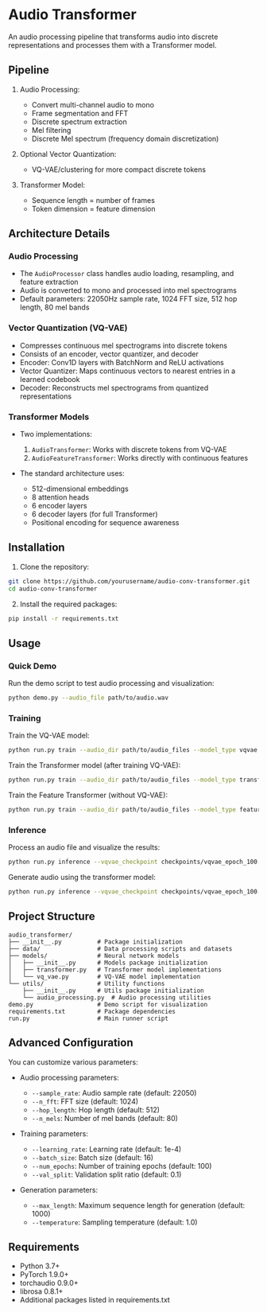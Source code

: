 # Audio Transformer

An audio processing pipeline that transforms audio into discrete representations and processes them with a Transformer model.

## Pipeline

1. Audio Processing:
   - Convert multi-channel audio to mono
   - Frame segmentation and FFT
   - Discrete spectrum extraction
   - Mel filtering
   - Discrete Mel spectrum (frequency domain discretization)

2. Optional Vector Quantization:
   - VQ-VAE/clustering for more compact discrete tokens

3. Transformer Model:
   - Sequence length = number of frames
   - Token dimension = feature dimension

## Architecture Details

### Audio Processing
- The `AudioProcessor` class handles audio loading, resampling, and feature extraction
- Audio is converted to mono and processed into mel spectrograms
- Default parameters: 22050Hz sample rate, 1024 FFT size, 512 hop length, 80 mel bands

### Vector Quantization (VQ-VAE)
- Compresses continuous mel spectrograms into discrete tokens
- Consists of an encoder, vector quantizer, and decoder
- Encoder: Conv1D layers with BatchNorm and ReLU activations
- Vector Quantizer: Maps continuous vectors to nearest entries in a learned codebook
- Decoder: Reconstructs mel spectrograms from quantized representations

### Transformer Models
- Two implementations:
  1. `AudioTransformer`: Works with discrete tokens from VQ-VAE
  2. `AudioFeatureTransformer`: Works directly with continuous features

- The standard architecture uses:
  - 512-dimensional embeddings
  - 8 attention heads
  - 6 encoder layers
  - 6 decoder layers (for full Transformer)
  - Positional encoding for sequence awareness

## Installation

1. Clone the repository:
```bash
git clone https://github.com/yourusername/audio-conv-transformer.git
cd audio-conv-transformer
```

2. Install the required packages:
```bash
pip install -r requirements.txt
```

## Usage

### Quick Demo
Run the demo script to test audio processing and visualization:
```bash
python demo.py --audio_file path/to/audio.wav
```

### Training
Train the VQ-VAE model:
```bash
python run.py train --audio_dir path/to/audio_files --model_type vqvae --batch_size 16 --num_epochs 100
```

Train the Transformer model (after training VQ-VAE):
```bash
python run.py train --audio_dir path/to/audio_files --model_type transformer --vqvae_checkpoint checkpoints/vqvae_epoch_100.pt
```

Train the Feature Transformer (without VQ-VAE):
```bash
python run.py train --audio_dir path/to/audio_files --model_type feature_transformer
```

### Inference
Process an audio file and visualize the results:
```bash
python run.py inference --vqvae_checkpoint checkpoints/vqvae_epoch_100.pt --audio_file path/to/audio.wav
```

Generate audio using the transformer model:
```bash
python run.py inference --vqvae_checkpoint checkpoints/vqvae_epoch_100.pt --transformer_checkpoint checkpoints/transformer_epoch_100.pt --generate
```

## Project Structure

```
audio_transformer/
├── __init__.py          # Package initialization
├── data/                # Data processing scripts and datasets
├── models/              # Neural network models
│   ├── __init__.py      # Models package initialization
│   ├── transformer.py   # Transformer model implementations
│   └── vq_vae.py        # VQ-VAE model implementation
└── utils/               # Utility functions
    ├── __init__.py      # Utils package initialization
    └── audio_processing.py  # Audio processing utilities
demo.py                  # Demo script for visualization
requirements.txt         # Package dependencies
run.py                   # Main runner script
```

## Advanced Configuration

You can customize various parameters:

- Audio processing parameters:
  - `--sample_rate`: Audio sample rate (default: 22050)
  - `--n_fft`: FFT size (default: 1024)
  - `--hop_length`: Hop length (default: 512)
  - `--n_mels`: Number of mel bands (default: 80)

- Training parameters:
  - `--learning_rate`: Learning rate (default: 1e-4)
  - `--batch_size`: Batch size (default: 16)
  - `--num_epochs`: Number of training epochs (default: 100)
  - `--val_split`: Validation split ratio (default: 0.1)

- Generation parameters:
  - `--max_length`: Maximum sequence length for generation (default: 1000)
  - `--temperature`: Sampling temperature (default: 1.0)

## Requirements

- Python 3.7+
- PyTorch 1.9.0+
- torchaudio 0.9.0+
- librosa 0.8.1+
- Additional packages listed in requirements.txt 